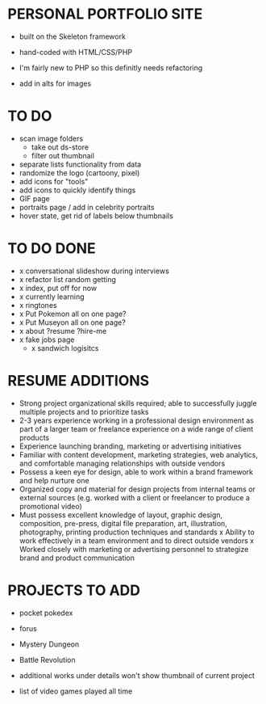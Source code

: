 # PERSONAL PORTFOLIO SITE
- built on the Skeleton framework
- hand-coded with HTML/CSS/PHP
- I'm fairly new to PHP so this definitly needs refactoring

- add in alts for images

# TO DO
- scan image folders
	- take out ds-store
	- filter out thumbnail
- separate lists functionality from data
- randomize the logo  (cartoony, pixel)
- add icons for "tools"
- add icons to quickly identify things
- GIF page
- portraits page / add in celebrity portraits
- hover state, get rid of labels below thumbnails

# TO DO DONE
- x conversational slideshow during interviews
- x refactor list random getting
- x index, put off for now
- x currently learning
- x ringtones
- x Put Pokemon all on one page?
- x Put Museyon all on one page?
- x about ?resume ?hire-me
- x fake jobs page
	- x sandwich logisitcs

# RESUME ADDITIONS
- Strong project organizational skills required; able to successfully juggle multiple projects and to prioritize tasks
- 2-3 years experience working in a professional design environment as part of a larger team or freelance experience on a wide range of client products
- Experience launching branding, marketing or advertising initiatives
- Familiar with content development, marketing strategies, web analytics, and comfortable managing relationships with outside vendors
- Possess a keen eye for design, able to work within a brand framework and help nurture one
- Organized copy and material for design projects from internal teams or external sources (e.g. worked with a client or freelancer to produce a promotional video)
- Must possess excellent knowledge of layout, graphic design, composition, pre-press, digital file preparation, art, illustration, photography, printing production techniques and standards
x Ability to work effectively in a team environment and to direct outside vendors
x Worked closely with marketing or advertising personnel to strategize brand and product communication


# PROJECTS TO ADD
- pocket pokedex
- forus
- Mystery Dungeon
- Battle Revolution

- additional works under details won't show thumbnail of current project

- list of video games played all time